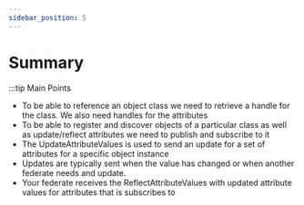 ```yaml
---
sidebar_position: 5
---
```


# Summary

:::tip Main Points

- To be able to reference an object class we need to retrieve a handle for the class. We also need handles for the attributes
- To be able to register and discover objects of a particular class as well as update/reflect attributes we need to publish and subscribe to it
- The UpdateAttributeValues is used to send an update for a set of attributes for a specific object instance
- Updates are typically sent when the value has changed or when another federate needs and update.
- Your federate receives the ReflectAttributeValues with updated attribute values for attributes that is subscribes to